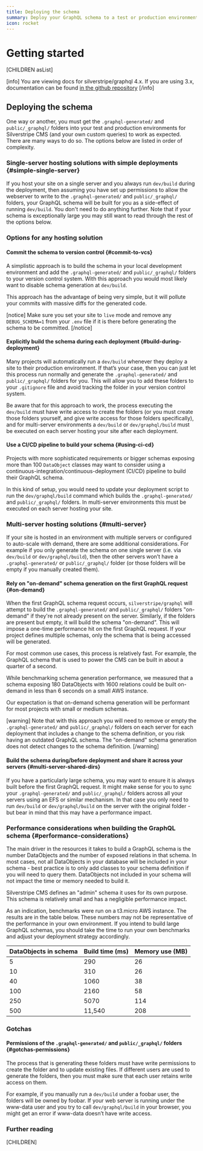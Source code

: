 ```yaml
---
title: Deploying the schema
summary: Deploy your GraphQL schema to a test or production environment
icon: rocket
---
```


# Getting started

[CHILDREN asList]

[info]
You are viewing docs for silverstripe/graphql 4.x.
If you are using 3.x, documentation can be found
[in the github repository](https://github.com/silverstripe/silverstripe-graphql/tree/3)
[/info]

## Deploying the schema

One way or another, you must get the `.graphql-generated/` and `public/_graphql/` folders into your test and production environments for Silverstripe CMS (and your own custom queries) to work as expected. There are many ways to do so. The options below are listed in order of complexity.

### Single-server hosting solutions with simple deployments {#simple-single-server}

If you host your site on a single server and you always run `dev/build` during the deployment, then assuming you have set up permissions to allow the webserver to write to the `.graphql-generated/` and `public/_graphql/` folders, your GraphQL schema will be built for you as a side-effect of running `dev/build`. You don't need to do anything further. Note that if your schema is exceptionally large you may still want to read through the rest of the options below.

### Options for any hosting solution

#### Commit the schema to version control {#commit-to-vcs}

A simplistic approach is to build the schema in your local development environment and add the `.graphql-generated/` and `public/_graphql/` folders to your version control system. With this approach you would most likely want to disable schema generation at `dev/build`.

This approach has the advantage of being very simple, but it will pollute your commits with massive diffs for the generated code.

[notice]
Make sure you set your site to `live` mode and remove any `DEBUG_SCHEMA=1` from your `.env` file if it is there before generating the schema to be committed.
[/notice]

#### Explicitly build the schema during each deployment {#build-during-deployment}

Many projects will automatically run a `dev/build` whenever they deploy a site to their production environment. If that’s your case, then you can just let this process run normally and generate the `.graphql-generated/` and `public/_graphql/` folders for you. This will allow you to add these folders to your `.gitignore` file and avoid tracking the folder in your version control system.

Be aware that for this approach to work, the process executing the `dev/build` must have write access to create the folders (or you must create those folders yourself, and give write access for those folders specifically), and for multi-server environments a `dev/build` or `dev/graphql/build` must be executed on each server hosting your site after each deployment.

#### Use a CI/CD pipeline to build your schema {#using-ci-cd}

Projects with more sophisticated requirements or bigger schemas exposing more than 100 `DataObject` classes may want to consider using a continuous-integration/continuous-deployment (CI/CD) pipeline to build their GraphQL schema.

In this kind of setup, you would need to update your deployment script to run the `dev/graphql/build` command which builds the `.graphql-generated/` and `public/_graphql/` folders. In multi-server environments this must be executed on each server hosting your site.

### Multi-server hosting solutions {#multi-server}

If your site is hosted in an environment with multiple servers or configured to auto-scale with demand, there are some additional considerations. For example if you only generate the schema on one single server (i.e. via `dev/build` or `dev/graphql/build`), then the other servers won’t have a `.graphql-generated/` or `public/_graphql/` folder (or those folders will be empty if you manually created them).

#### Rely on "on-demand" schema generation on the first GraphQL request {#on-demand}

When the first GraphQL schema request occurs, `silverstripe/graphql` will attempt to build the `.graphql-generated/` and `public/_graphql/` folders "on-demand" if they're not already present on the server. Similarly, if the folders are present but empty, it will build the schema "on-demand". This will impose a one-time performance hit on the first GraphQL request. If your project defines multiple schemas, only the schema that is being accessed will be generated.

For most common use cases, this process is relatively fast. For example, the GraphQL schema that is used to power the CMS can be built in about a quarter of a second.

While benchmarking schema generation performance, we measured that a schema exposing 180 DataObjects with 1600 relations could be built on-demand in less than 6 seconds on a small AWS instance.

Our expectation is that on-demand schema generation will be performant for most projects with small or medium schemas.

[warning]
Note that with this approach you will need to remove or empty the `.graphql-generated/` and `public/_graphql/` folders on each server for each deployment that includes a change to the schema definition, or you risk having an outdated GraphQL schema. The "on-demand" schema generation does not detect changes to the schema definition.
[/warning]

#### Build the schema during/before deployment and share it across your servers {#multi-server-shared-dirs}

If you have a particularly large schema, you may want to ensure it is always built before the first GraphQL request. It might make sense for you to sync your `.graphql-generated/` and `public/_graphql/` folders across all your servers using an EFS or similar mechanism. In that case you only need to run `dev/build` or `dev/graphql/build` on the server with the original folder - but bear in mind that this may have a performance impact.

### Performance considerations when building the GraphQL schema {#performance-considerations}

The main driver in the resources it takes to build a GraphQL schema is the number DataObjects and the number of exposed relations in that schema. In most cases, not all DataObjects in your database will be included in your schema - best practice is to only add classes to your schema definition if you will need to query them. DataObjects not included in your schema will not impact the time or memory needed to build it.

Silverstripe CMS defines an "admin" schema it uses for its own purpose. This schema is relatively small and has a negligible performance impact.

As an indication, benchmarks were run on a t3.micro AWS instance. The results are in the table below. These numbers may not be representative of the performance in your own environment. If you intend to build large GraphQL schemas, you should take the time to run your own benchmarks and adjust your deployment strategy accordingly.

DataObjects in schema | Build time (ms) | Memory use (MB)
-- | -- | --
5 | 290 | 26
10 | 310 | 26
40 | 1060 | 38
100 | 2160 | 58
250 | 5070 | 114
500 | 11,540 | 208

### Gotchas

#### Permissions of the `.graphql-generated/` and `public/_graphql/` folders {#gotchas-permissions}

The process that is generating these folders must have write permissions to create the folder and to update existing files. If different users are used to generate the folders, then you must make sure that each user retains write access on them.

For example, if you manually run a `dev/build` under a foobar user, the folders will be owned by foobar. If your web server is running under the www-data user and you try to call `dev/graphql/build` in your browser, you might get an error if www-data doesn’t have write access.

### Further reading

[CHILDREN]
